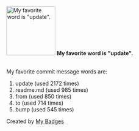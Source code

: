 <img src="https://github.com/my-badges/my-badges/blob/master/src/all-badges/favorite-word/favorite-word.png?raw=true" alt="My favorite word is &quot;update&quot;." title="My favorite word is &quot;update&quot;." width="128">
<strong>My favorite word is &quot;update&quot;.</strong>
<br><br>

My favorite commit message words are:

1. update (used 2172 times)
2. readme.md (used 985 times)
3. from (used 850 times)
4. to (used 714 times)
5. bump (used 545 times)


Created by <a href="https://github.com/my-badges/my-badges">My Badges</a>